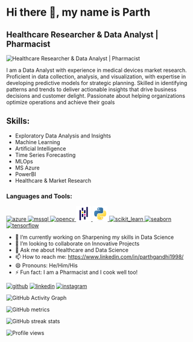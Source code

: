 # Hi there 👋, my name is Parth
## Healthcare Researcher & Data Analyst | Pharmacist 
![Healthcare Researcher & Data Analyst | Pharmacist](https://media.licdn.com/dms/image/D5616AQF_w4mTdSLfVg/profile-displaybackgroundimage-shrink_350_1400/0/1679340249077?e=1697068800&v=beta&t=v7iee_Aw85rMUtDCQhPOKhCqGdvyL9FFO1ea1NnCAxA)

I am a Data Analyst with experience in medical devices market research. Proficient in data collection, analysis, and visualization, with expertise in developing predictive models for strategic planning. Skilled in identifying patterns and trends to deliver actionable insights that drive business decisions and customer delight. Passionate about helping organizations optimize operations and achieve their goals

## Skills: 
* Exploratory Data Analysis and Insights
* Machine Learning
* Artificial Intelligence
* Time Series Forecasting
* MLOps
*  MS Azure
* PowerBI
* Healthcare & Market Research 

<h3 align="left">Languages and Tools:</h3>
<p align="left"> <a href="https://azure.microsoft.com/en-in/" target="_blank" rel="noreferrer"> <img src="https://www.vectorlogo.zone/logos/microsoft_azure/microsoft_azure-icon.svg" alt="azure" width="40" height="40"/> </a> <a href="https://www.microsoft.com/en-us/sql-server" target="_blank" rel="noreferrer"> <img src="https://www.svgrepo.com/show/303229/microsoft-sql-server-logo.svg" alt="mssql" width="40" height="40"/> </a> <a href="https://opencv.org/" target="_blank" rel="noreferrer"> <img src="https://www.vectorlogo.zone/logos/opencv/opencv-icon.svg" alt="opencv" width="40" height="40"/> </a> <a href="https://pandas.pydata.org/" target="_blank" rel="noreferrer"> <img src="https://raw.githubusercontent.com/devicons/devicon/2ae2a900d2f041da66e950e4d48052658d850630/icons/pandas/pandas-original.svg" alt="pandas" width="40" height="40"/> </a> <a href="https://www.python.org" target="_blank" rel="noreferrer"> <img src="https://raw.githubusercontent.com/devicons/devicon/master/icons/python/python-original.svg" alt="python" width="40" height="40"/> </a> <a href="https://scikit-learn.org/" target="_blank" rel="noreferrer"> <img src="https://upload.wikimedia.org/wikipedia/commons/0/05/Scikit_learn_logo_small.svg" alt="scikit_learn" width="40" height="40"/> </a> <a href="https://seaborn.pydata.org/" target="_blank" rel="noreferrer"> <img src="https://seaborn.pydata.org/_images/logo-mark-lightbg.svg" alt="seaborn" width="40" height="40"/> </a> <a href="https://www.tensorflow.org" target="_blank" rel="noreferrer"> <img src="https://www.vectorlogo.zone/logos/tensorflow/tensorflow-icon.svg" alt="tensorflow" width="40" height="40"/> </a> </p>

- 🔭 I’m currently working on Sharpening my skills in Data Science 
- 👯 I’m looking to collaborate on Innovative Projects 
- 💬 Ask me about Healthcare and Data Science 
- 📫 How to reach me: https://www.linkedin.com/in/parthgandhi1998/ 
- 😄 Pronouns: He/Him/His 
- ⚡ Fun fact: I am a Pharmacist and I cook well too! 


[<img src='https://cdn.jsdelivr.net/npm/simple-icons@3.0.1/icons/github.svg' alt='github' height='40'>](https://github.com/parthgandhi1998)  [<img src='https://cdn.jsdelivr.net/npm/simple-icons@3.0.1/icons/linkedin.svg' alt='linkedin' height='40'>](https://www.linkedin.com/in/parthgandhi1998/)  [<img src='https://cdn.jsdelivr.net/npm/simple-icons@3.0.1/icons/instagram.svg' alt='instagram' height='40'>](https://www.instagram.com/_parth_gandhi_/)  

![GitHub Activity Graph](https://activity-graph.herokuapp.com/graph?username=parthgandhi1998)  

![GitHub metrics](https://metrics.lecoq.io/parthgandhi1998)  

![GitHub streak stats](https://streak-stats.demolab.com/?user=parthgandhi1998)  

![Profile views](https://gpvc.arturio.dev/parthgandhi1998)  
